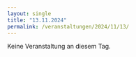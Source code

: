 ```yaml
---
layout: single
title: "13.11.2024"
permalink: /veranstaltungen/2024/11/13/
---
```


Keine Veranstaltung an diesem Tag.
